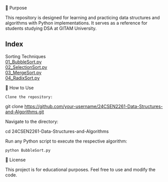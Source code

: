 📌 Purpose

This repository is designed for learning and practicing data structures and algorithms with Python implementations. It serves as a reference for students studying DSA at GITAM University.


## Index
Sorting Techniques  
[01_BubbleSort.py](BubbleSort.py)  
[02_SelectionSort.py](selectionSort.py)  
[03_MergeSort.py](MergeSort.py)  
[04_RadixSort.py](radixSort.py)  

🚀 How to Use

    Clone the repository:

git clone https://github.com/your-username/24CSEN2261-Data-Structures-and-Algorithms.git

Navigate to the directory:

cd 24CSEN2261-Data-Structures-and-Algorithms

Run any Python script to execute the respective algorithm:

    python BubbleSort.py

📜 License

This project is for educational purposes. Feel free to use and modify the code.
